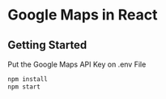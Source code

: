 # Google Maps in React

## Getting Started

Put the Google Maps API Key on .env File

```bash
npm install
npm start
```

